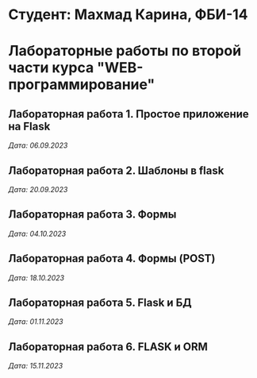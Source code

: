 # Студент: Махмад Карина, ФБИ-14

# Лабораторные работы по второй части курса "WEB-программирование" 

## Лабораторная работа 1. Простое приложение на Flask 

*Дата: 06.09.2023*

## Лабораторная работа 2. Шаблоны в flask

*Дата: 20.09.2023*

## Лабораторная работа 3. Формы

*Дата: 04.10.2023*

## Лабораторная работа 4. Формы (POST)

*Дата: 18.10.2023*

## Лабораторная работа 5. Flask и БД

*Дата: 01.11.2023*

## Лабораторная работа 6. FLASK и ORM

*Дата: 15.11.2023*
